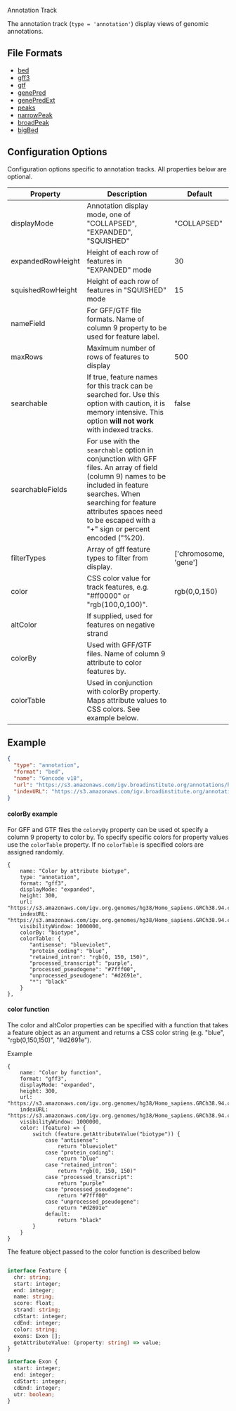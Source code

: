 <p class="page-title">Annotation Track</p>

The annotation track (`type = 'annotation'`) display views of genomic annotations.

## File Formats

* [bed](https://genome.ucsc.edu/FAQ/FAQformat.html#format1)
* [gff3](https://gmod.org/wiki/GFF3)
* [gtf](mod.org/wiki/GFF3#GTF)
* [genePred](https://genome.ucsc.edu/FAQ/FAQformat.html#format9)
* [genePredExt](https://genome.ucsc.edu/FAQ/FAQformat.html#format9)
* [peaks](https://genome.ucsc.edu/FAQ/FAQformat.html)
* [narrowPeak](https://genome.ucsc.edu/FAQ/FAQformat.html)
* [broadPeak](https://genome.ucsc.edu/FAQ/FAQformat.html)
* [bigBed](https://genome.ucsc.edu/goldenPath/help/bigBed.html)

## Configuration Options

Configuration options specific to annotation tracks.  All properties below are optional.

Property  | Description | Default
------ | ------- | ------------
displayMode | Annotation display mode, one of "COLLAPSED", "EXPANDED", "SQUISHED" | "COLLAPSED"
expandedRowHeight | Height of each row of features in "EXPANDED" mode | 30
squishedRowHeight | Height of each row of features in "SQUISHED" mode | 15
nameField | For GFF/GTF file formats.  Name of column 9 property to be used for feature label. | 
maxRows | Maximum number of rows of features to display | 500
searchable | If true, feature names for this track can be searched for.  Use this option with caution, it is memory intensive.  This option **will not work** with indexed tracks. | false
searchableFields | For use with the ```searchable``` option in conjunction with GFF files.  An array of field (column 9) names to be included in feature searches.  When searching for feature attributes spaces need to be escaped with a "+" sign or percent encoded ("%20). |
filterTypes | Array of gff feature types to filter from display. | ['chromosome, 'gene']
color | CSS color value for track features, e.g. "#ff0000" or "rgb(100,0,100)".  |  rgb(0,0,150)
altColor | If supplied, used for features on negative strand | 
colorBy | Used with GFF/GTF files.  Name of column 9 attribute to color features by. | |
colorTable | Used in conjunction with colorBy property.  Maps attribute values to CSS colors.  See example below. |


## Example

```json
{
  "type": "annotation",
  "format": "bed",
  "name": "Gencode v18",
  "url": "https://s3.amazonaws.com/igv.broadinstitute.org/annotations/hg19/genes/gencode.v18.collapsed.bed.gz", 
  "indexURL": "https://s3.amazonaws.com/igv.broadinstitute.org/annotations/hg19/genes/gencode.v18.collapsed.bed.gz.tbi"
}
```

#### colorBy example

For GFF and GTF files the ```coloryBy``` property can be used ot specify a column 9 property to color by.  To specify
specific colors for property values use the ```colorTable``` property.  If no ```colorTable``` is specified colors
are assigned randomly.

```
{
    name: "Color by attribute biotype",
    type: "annotation",
    format: "gff3",
    displayMode: "expanded",
    height: 300,
    url: "https://s3.amazonaws.com/igv.org.genomes/hg38/Homo_sapiens.GRCh38.94.chr.gff3.gz",
    indexURL: "https://s3.amazonaws.com/igv.org.genomes/hg38/Homo_sapiens.GRCh38.94.chr.gff3.gz.tbi",
    visibilityWindow: 1000000,
    colorBy: "biotype",
    colorTable: {
       "antisense": "blueviolet",
       "protein_coding": "blue",
       "retained_intron": "rgb(0, 150, 150)",
       "processed_transcript": "purple",
       "processed_pseudogene": "#7fff00",
       "unprocessed_pseudogene": "#d2691e",
       "*": "black"
    }
},
```


#### color function

The color and altColor properties can be specified with a function that takes a feature object
as an argument and returns a CSS color string (e.g. "blue", "rgb(0,150,150)",  "#d2691e").   

Example

```
{
    name: "Color by function",
    format: "gff3",
    displayMode: "expanded",
    height: 300,
    url: "https://s3.amazonaws.com/igv.org.genomes/hg38/Homo_sapiens.GRCh38.94.chr.gff3.gz",
    indexURL: "https://s3.amazonaws.com/igv.org.genomes/hg38/Homo_sapiens.GRCh38.94.chr.gff3.gz.tbi",
    visibilityWindow: 1000000,
    color: (feature) => {
        switch (feature.getAttributeValue("biotype")) {
            case "antisense":
                return "blueviolet"
            case "protein_coding":
                return "blue"
            case "retained_intron":
                return "rgb(0, 150, 150)"
            case "processed_transcript":
                return "purple"
            case "processed_pseudogene":
                return "#7fff00"
            case "unprocessed_pseudogene":
                return "#d2691e"
            default:
                return "black"
        }
    }
}
```

The feature object passed to the color function is described below


```typescript

interface Feature {
  chr: string;
  start: integer;   
  end: integer;
  name: string;
  score: float;
  strand: string;
  cdStart: integer;
  cdEnd: integer;
  color: string;
  exons: Exon [];
  getAttributeValue: (property: string) => value;
}

interface Exon {
  start: integer;
  end: integer;
  cdStart: integer;
  cdEnd: integer;
  utr: boolean;
}

```


